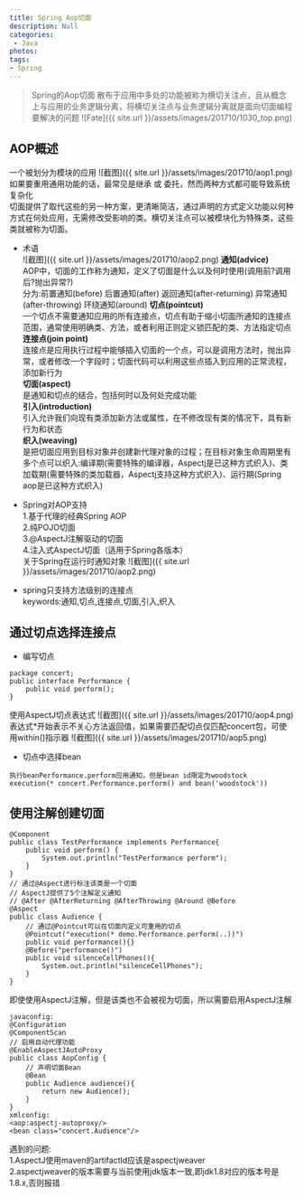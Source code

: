 ```yaml
---
title: Spring Aop切面
description: Null
categories:
 - Java
photos:
tags:
- Spring
---
```


> Spring的Aop切面
散布于应用中多处的功能被称为横切关注点，且从概念上与应用的业务逻辑分离，将横切关注点与业务逻辑分离就是面向切面编程要解决的问题
![Fate]({{ site.url }}/assets/images/201710/1030_top.png)

## AOP概述
一个被划分为模块的应用
![截图]({{ site.url }}/assets/images/201710/aop1.png)
如果要重用通用功能的话，最常见是继承 或 委托，然而两种方式都可能导致系统复杂化<br/>
切面提供了取代这些的另一种方案，更清晰简洁，通过声明的方式定义功能以何种方式在何处应用，无需修改受影响的类。横切关注点可以被模块化为特殊类，这些类就被称为切面。

- 术语<br/>
![截图]({{ site.url }}/assets/images/201710/aop2.png)
**通知(advice)**<br/>
AOP中，切面的工作称为通知，定义了切面是什么以及何时使用(调用前?调用后?抛出异常?)<br/>
分为:前置通知(before) 后置通知(after) 返回通知(after-returning) 异常通知(after-throwing) 环绕通知(around)
**切点(pointcut)**<br/>
一个切点不需要通知应用的所有连接点，切点有助于缩小切面所通知的连接点范围，通常使用明确类、方法，或者利用正则定义锁匹配的类、方法指定切点<br/>
**连接点(join point)**<br/>
连接点是应用执行过程中能够插入切面的一个点，可以是调用方法时，抛出异常，或者修改一个字段时；切面代码可以利用这些点插入到应用的正常流程，添加新行为<br/>
**切面(aspect)**<br/>
是通知和切点的结合，包括何时以及何处完成功能<br/>
**引入(introduction)**<br/>
引入允许我们向现有类添加新方法或属性，在不修改现有类的情况下，具有新行为和状态<br/>
**织入(weaving)**<br/>
是把切面应用到目标对象并创建新代理对象的过程；在目标对象生命周期里有多个点可以织入:编译期(需要特殊的编译器，Aspectj是已这种方式织入)、类加载期(需要特殊的类加载器，Aspectj支持这种方式织入)、运行期(Spring aop是已这种方式织入)<br/>

- Spring对AOP支持<br/>
1.基于代理的经典Spring AOP<br/>
2.纯POJO切面<br/>
3.@AspectJ注解驱动的切面<br/>
4.注入式AspectJ切面（适用于Spring各版本）<br/>
关于Spring在运行时通知对象
![截图]({{ site.url }}/assets/images/201710/aop2.png)

- spring只支持方法级别的连接点<br/>
keywords:通知,切点,连接点,切面,引入,织入

## 通过切点选择连接点
- 编写切点<br/>
```
package concert;
public interface Performance {
    public void perform();
}
```
使用AspectJ切点表达式
![截图]({{ site.url }}/assets/images/201710/aop4.png)
表达式*开始表示不关心方法返回值，如果需要匹配切点仅匹配concert包，可使用within()指示器
![截图]({{ site.url }}/assets/images/201710/aop5.png)

- 切点中选择bean<br/>
```
执行beanPerformance.perform应用通知，但是bean id限定为woodstock
execution(* concert.Performance.perform() and bean('woodstock'))
```

## 使用注解创建切面
```
@Component
public class TestPerformance implements Performance{
    public void perform() {
        System.out.println("TestPerformance perform");
    }
}
// 通过@Aspect进行标注该类是一个切面
// AspectJ提供了5个注解定义通知
// @After @AfterReturning @AfterThrowing @Around @Before
@Aspect
public class Audience {
	// 通过@Pointcut可以在切面内定义可重用的切点
    @Pointcut("execution(* demo.Performance.perform(..))")
    public void performance(){}
    @Before("performance()")
    public void silenceCellPhones(){
        System.out.println("silenceCellPhones");
    }
}
```
即使使用AspectJ注解，但是该类也不会被视为切面，所以需要启用AspectJ注解
```
javaconfig:
@Configuration
@ComponentScan
// 启用自动代理功能
@EnableAspectJAutoProxy
public class AopConfig {
	// 声明切面Bean
    @Bean
    public Audience audience(){
        return new Audience();
    }
}
xmlconfig:
<aop:aspectj-autoproxy/>
<bean class="concert.Audience"/>
```
遇到的问题:<br/>
1.AspectJ使用maven的artifactId应该是aspectjweaver<br/>
2.aspectjweaver的版本需要与当前使用jdk版本一致,即jdk1.8对应的版本号是1.8.x,否则报错<br/>
